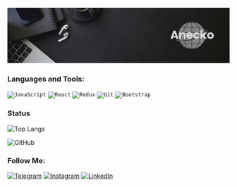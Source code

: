 [![Header](https://github.com/Aneckon/Aneckon/blob/main/assets/header.png)]()

### Languages and Tools:

<code>![JavaScript](https://img.shields.io/badge/-JavaScript-090909?style=for-the-badge&logo=JavaScript&logoColor=E9D54D)</code>
<code>![React](https://img.shields.io/badge/-REACT-090909?style=for-the-badge&logo=React&logoColor=blue)</code>
<code>![Redux](https://img.shields.io/badge/-REDUX-090909?style=for-the-badge&logo=Redux&logoColor=7c1996)</code>
<code>![Git](https://img.shields.io/badge/-Git-090909?style=for-the-badge&logo=Git&logoColor)</code>
<code>![Bootstrap](https://img.shields.io/badge/-Bootstrap-090909?style=for-the-badge&logo=Bootstrap&logoColor)</code>

### Status

![Top Langs](https://github-readme-stats.vercel.app/api/top-langs/?username=anuraghazra&langs_count=4&show_icons=true&bg_color=00000000&title_color=fff&icon_color=ff7a45&text_color=8c8c8c)

![GitHub](https://github-readme-stats.vercel.app/api?username=anuraghazra&show_icons=true&bg_color=00000000&title_color=fff&icon_color=ff7a45&text_color=8c8c8c)

### Follow Me:

[![Telegram](https://img.shields.io/badge/-Telegram-090909?style=for-the-badge&logo=telegram&logoColor=27A0D9)](https://t.me/Bonetik)
[![Instagram](https://img.shields.io/badge/-Instagram-090909?style=for-the-badge&logo=instagram&logoColor=B4068E)](https://www.instagram.com/anecko.frontend)
[![LinkedIn](https://img.shields.io/badge/-LinkedIn-090909?style=for-the-badge&logo=linkedin&logoColor=007BB6)](https://www.linkedin.com/in/%D0%B0%D0%BD%D0%B4%D1%80%D1%96%D0%B9-%D0%BA%D0%BE%D0%B2%D0%B0%D0%BB%D1%8C%D1%87%D1%83%D0%BA-28615a214)
